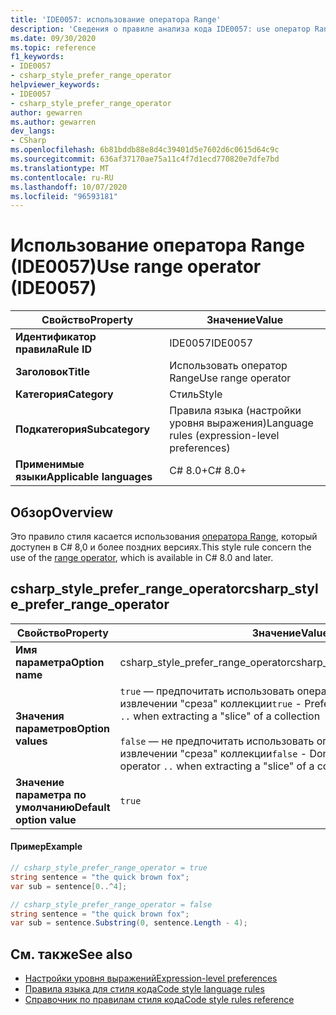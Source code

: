 ```yaml
---
title: 'IDE0057: использование оператора Range'
description: 'Сведения о правиле анализа кода IDE0057: use оператор Range'
ms.date: 09/30/2020
ms.topic: reference
f1_keywords:
- IDE0057
- csharp_style_prefer_range_operator
helpviewer_keywords:
- IDE0057
- csharp_style_prefer_range_operator
author: gewarren
ms.author: gewarren
dev_langs:
- CSharp
ms.openlocfilehash: 6b81bddb88e8d4c39401d5e7602d6c0615d64c9c
ms.sourcegitcommit: 636af37170ae75a11c4f7d1ecd770820e7dfe7bd
ms.translationtype: MT
ms.contentlocale: ru-RU
ms.lasthandoff: 10/07/2020
ms.locfileid: "96593181"
---
```

# <a name="use-range-operator-ide0057"></a><span data-ttu-id="2f4dc-103">Использование оператора Range (IDE0057)</span><span class="sxs-lookup"><span data-stu-id="2f4dc-103">Use range operator (IDE0057)</span></span>

|<span data-ttu-id="2f4dc-104">Свойство</span><span class="sxs-lookup"><span data-stu-id="2f4dc-104">Property</span></span>|<span data-ttu-id="2f4dc-105">Значение</span><span class="sxs-lookup"><span data-stu-id="2f4dc-105">Value</span></span>|
|-|-|
| <span data-ttu-id="2f4dc-106">**Идентификатор правила**</span><span class="sxs-lookup"><span data-stu-id="2f4dc-106">**Rule ID**</span></span> | <span data-ttu-id="2f4dc-107">IDE0057</span><span class="sxs-lookup"><span data-stu-id="2f4dc-107">IDE0057</span></span> |
| <span data-ttu-id="2f4dc-108">**Заголовок**</span><span class="sxs-lookup"><span data-stu-id="2f4dc-108">**Title**</span></span> | <span data-ttu-id="2f4dc-109">Использовать оператор Range</span><span class="sxs-lookup"><span data-stu-id="2f4dc-109">Use range operator</span></span> |
| <span data-ttu-id="2f4dc-110">**Категория**</span><span class="sxs-lookup"><span data-stu-id="2f4dc-110">**Category**</span></span> | <span data-ttu-id="2f4dc-111">Стиль</span><span class="sxs-lookup"><span data-stu-id="2f4dc-111">Style</span></span> |
| <span data-ttu-id="2f4dc-112">**Подкатегория**</span><span class="sxs-lookup"><span data-stu-id="2f4dc-112">**Subcategory**</span></span> | <span data-ttu-id="2f4dc-113">Правила языка (настройки уровня выражения)</span><span class="sxs-lookup"><span data-stu-id="2f4dc-113">Language rules (expression-level preferences)</span></span> |
| <span data-ttu-id="2f4dc-114">**Применимые языки**</span><span class="sxs-lookup"><span data-stu-id="2f4dc-114">**Applicable languages**</span></span> | <span data-ttu-id="2f4dc-115">C# 8.0+</span><span class="sxs-lookup"><span data-stu-id="2f4dc-115">C# 8.0+</span></span> |

## <a name="overview"></a><span data-ttu-id="2f4dc-116">Обзор</span><span class="sxs-lookup"><span data-stu-id="2f4dc-116">Overview</span></span>

<span data-ttu-id="2f4dc-117">Это правило стиля касается использования [оператора Range](../../../csharp/language-reference/operators/member-access-operators.md#range-operator-), который доступен в C# 8,0 и более поздних версиях.</span><span class="sxs-lookup"><span data-stu-id="2f4dc-117">This style rule concern the use of the [range operator](../../../csharp/language-reference/operators/member-access-operators.md#range-operator-), which is available in C# 8.0 and later.</span></span>

## <a name="csharp_style_prefer_range_operator"></a><span data-ttu-id="2f4dc-118">csharp_style_prefer_range_operator</span><span class="sxs-lookup"><span data-stu-id="2f4dc-118">csharp_style_prefer_range_operator</span></span>

|<span data-ttu-id="2f4dc-119">Свойство</span><span class="sxs-lookup"><span data-stu-id="2f4dc-119">Property</span></span>|<span data-ttu-id="2f4dc-120">Значение</span><span class="sxs-lookup"><span data-stu-id="2f4dc-120">Value</span></span>|
|-|-|
| <span data-ttu-id="2f4dc-121">**Имя параметра**</span><span class="sxs-lookup"><span data-stu-id="2f4dc-121">**Option name**</span></span> | <span data-ttu-id="2f4dc-122">csharp_style_prefer_range_operator</span><span class="sxs-lookup"><span data-stu-id="2f4dc-122">csharp_style_prefer_range_operator</span></span>
| <span data-ttu-id="2f4dc-123">**Значения параметров**</span><span class="sxs-lookup"><span data-stu-id="2f4dc-123">**Option values**</span></span> | <span data-ttu-id="2f4dc-124">`true` — предпочитать использовать оператор диапазона `..` при извлечении "среза" коллекции</span><span class="sxs-lookup"><span data-stu-id="2f4dc-124">`true` - Prefer to use the range operator `..` when extracting a "slice" of a collection</span></span><br /><br /><span data-ttu-id="2f4dc-125">`false` — не предпочитать использовать оператор диапазона `..` при извлечении "среза" коллекции</span><span class="sxs-lookup"><span data-stu-id="2f4dc-125">`false` - Don't prefer to use the range operator `..` when extracting a "slice" of a collection</span></span> |
| <span data-ttu-id="2f4dc-126">**Значение параметра по умолчанию**</span><span class="sxs-lookup"><span data-stu-id="2f4dc-126">**Default option value**</span></span> | `true` |

#### <a name="example"></a><span data-ttu-id="2f4dc-127">Пример</span><span class="sxs-lookup"><span data-stu-id="2f4dc-127">Example</span></span>

```csharp
// csharp_style_prefer_range_operator = true
string sentence = "the quick brown fox";
var sub = sentence[0..^4];

// csharp_style_prefer_range_operator = false
string sentence = "the quick brown fox";
var sub = sentence.Substring(0, sentence.Length - 4);
```

## <a name="see-also"></a><span data-ttu-id="2f4dc-128">См. также</span><span class="sxs-lookup"><span data-stu-id="2f4dc-128">See also</span></span>

- [<span data-ttu-id="2f4dc-129">Настройки уровня выражений</span><span class="sxs-lookup"><span data-stu-id="2f4dc-129">Expression-level preferences</span></span>](expression-level-preferences.md)
- [<span data-ttu-id="2f4dc-130">Правила языка для стиля кода</span><span class="sxs-lookup"><span data-stu-id="2f4dc-130">Code style language rules</span></span>](language-rules.md)
- [<span data-ttu-id="2f4dc-131">Справочник по правилам стиля кода</span><span class="sxs-lookup"><span data-stu-id="2f4dc-131">Code style rules reference</span></span>](index.md)
